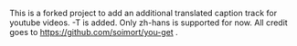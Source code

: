 This is a forked project to add an additional translated caption track for youtube videos.
-T <language code> is added. Only zh-hans is supported for now.
All credit goes to https://github.com/soimort/you-get .
